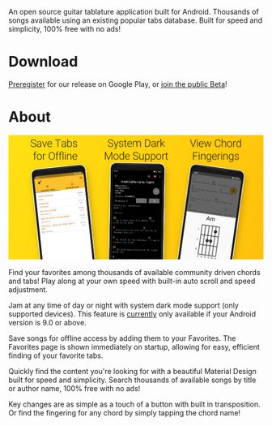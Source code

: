 An open source guitar tablature application built for Android.  Thousands of songs available using an existing popular tabs database. Built for speed and simplicity, 100% free with no ads!

# Download

[Preregister](https://play.google.com/store/apps/details?id=com.gbros.tabslite) for our release on Google Play, or [join the public Beta](https://play.google.com/apps/testing/com.gbros.tabslite)!

# About

![Tabs Lite](img/Tabs-Lite-Feature-Graphic.png "Tabs Lite Featured Image")

Find your favorites among thousands of available community driven chords and tabs! Play along at your own speed with built-in auto scroll and speed adjustment.

Jam at any time of day or night with system dark mode support (only supported devices).  This feature is [currently](https://github.com/cullub/Tabs-Lite/issues/16) only available if your Android version is 9.0 or above.

Save songs for offline access by adding them to your Favorites.  The Favorites page is shown immediately on startup, allowing for easy, efficient finding of your favorite tabs.  

Quickly find the content you're looking for with a beautiful Material Design built for speed and simplicity. Search thousands of available songs by title or author name, 100% free with no ads!

Key changes are as simple as a touch of a button with built in transposition. Or find the fingering for any chord by simply tapping the chord name!
